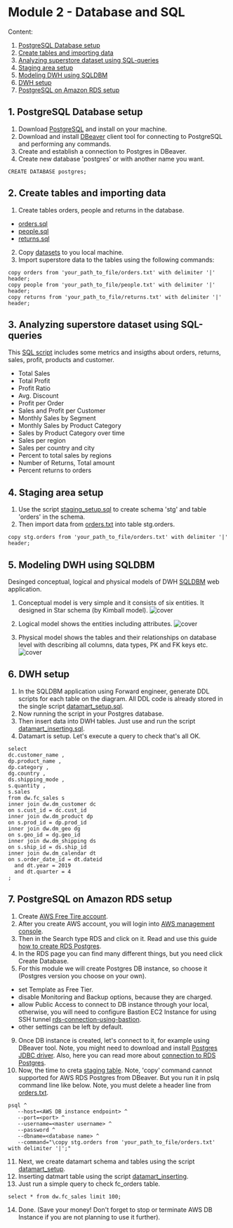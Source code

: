 # Module 2 - Database and SQL
Content:
1. [PostgreSQL Database setup](https://github.com/souluran/datalearn101/tree/master/DE-101/Module2#1-postgresql-database-setup)
2. [Create tables and importing data](https://github.com/souluran/datalearn101/tree/master/DE-101/Module2#2-create-tables-and-importing-data)
3. [Analyzing superstore dataset using SQL-queries](https://github.com/souluran/datalearn101/tree/master/DE-101/Module2#3-analyzing-superstore-dataset-using-sql-queries)
4. [Staging area setup](https://github.com/souluran/datalearn101/tree/master/DE-101/Module2#4-staging-area-setup)
5. [Modeling DWH using SQLDBM](https://github.com/souluran/datalearn101/tree/master/DE-101/Module2#5-modeling-dwh-using-sqldbm)
6. [DWH setup](https://github.com/souluran/datalearn101/tree/master/DE-101/Module2#6-dwh-setup)
7. [PostgreSQL on Amazon RDS setup](https://github.com/souluran/datalearn101/tree/master/DE-101/Module2#7-postgresql-on-amazon-rds-setup)


## 1. PostgreSQL Database setup
1. Download [PostgreSQL](https://www.postgresql.org/download/) and install on your machine.
2. Download and install [DBeaver](https://dbeaver.io/download/) client tool for connecting to PostgreSQL and performing any commands.
3. Create and establish a connection to Postgres in DBeaver.
4. Create new database 'postgres' or with another name you want.
```
CREATE DATABASE postgres;
```

## 2. Create tables and importing data
1. Create tables orders, people and returns in the database.
- [orders.sql](https://github.com/souluran/datalearn101/blob/master/DE-101/Module2/orders.sql)
- [people.sql](https://github.com/souluran/datalearn101/blob/master/DE-101/Module2/people.sql)
- [returns.sql](https://github.com/souluran/datalearn101/blob/master/DE-101/Module2/returns.sql)
2. Copy [datasets](https://github.com/souluran/datalearn101/tree/master/DE-101/Module2/data) to you local machine.
3. Import superstore data to the tables using the following commands:
```
copy orders from 'your_path_to_file/orders.txt' with delimiter '|' header;
copy people from 'your_path_to_file/people.txt' with delimiter '|' header;
copy returns from 'your_path_to_file/returns.txt' with delimiter '|' header;
```

## 3. Analyzing superstore dataset using SQL-queries
This [SQL script](https://github.com/souluran/datalearn101/blob/master/DE-101/Module2/superstore_queries.sql) includes some metrics and insigths about orders, returns, sales, profit, products and customer.
- Total Sales
- Total Profit
- Profit Ratio
- Avg. Discount
- Profit per Order
- Sales and Profit per Customer
- Monthly Sales by Segment
- Monthly Sales by Product Category
- Sales by Product Category over time
- Sales per region
- Sales per country and city
- Percent to total sales by regions
- Number of Returns, Total amount
- Percent returns to orders

## 4. Staging area setup
1. Use the script [staging_setup.sql](https://github.com/souluran/datalearn101/blob/master/DE-101/Module2/staging_setup.sql) to create schema 'stg' and table 'orders' in the schema.
2. Then import data from [orders.txt](https://github.com/souluran/datalearn101/blob/master/DE-101/Module2/data/orders.txt) into table stg.orders.
```
copy stg.orders from 'your_path_to_file/orders.txt' with delimiter '|' header;
```

## 5. Modeling DWH using SQLDBM
Desinged conceptual, logical and physical models of DWH [SQLDBM](https://sqldbm.com/Home/) web application.

1. Conceptual model is very simple and it consists of six entities. It designed in Star schema (by Kimball model).
![cover](https://github.com/souluran/datalearn101/blob/master/DE-101/Module2/image/Conceptual%20model.JPG)

2. Logical model shows the entities including attributes.
![cover](https://github.com/souluran/datalearn101/blob/master/DE-101/Module2/image/Logical%20model.JPG)

3. Physical model shows the tables and their relationships on database level with describing all columns, data types, PK and FK keys etc. 
![cover](https://github.com/souluran/datalearn101/blob/master/DE-101/Module2/image/Physical%20model.JPG)

## 6. DWH setup
1. In the SQLDBM application using Forward engineer, generate DDL scripts for each table on the diagram. All DDL code is already stored in the single script [datamart_setup.sql](https://github.com/souluran/datalearn101/blob/master/DE-101/Module2/datamart_setup.sql). 
2. Now running the script in your Postgres database.
3. Then insert data into DWH tables. Just use and run the script [datamart_inserting.sql](https://github.com/souluran/datalearn101/blob/master/DE-101/Module2/datamart_inserting.sql).
4. Datamart is setup. Let's execute a query to check that's all OK.
```
select 
dc.customer_name ,
dp.product_name ,
dp.category ,
dg.country ,
ds.shipping_mode ,
s.quantity ,
s.sales 
from dw.fc_sales s
inner join dw.dm_customer dc 
on s.cust_id = dc.cust_id 
inner join dw.dm_product dp 
on s.prod_id = dp.prod_id 
inner join dw.dm_geo dg 
on s.geo_id = dg.geo_id 
inner join dw.dm_shipping ds 
on s.ship_id = ds.ship_id 
inner join dw.dm_calendar dt 
on s.order_date_id = dt.dateid
  and dt.year = 2019
  and dt.quarter = 4
;
```

## 7. PostgreSQL on Amazon RDS setup
1. Create [AWS Free Tire account](https://aws.amazon.com/free/?nc1=h_ls).
2. After you create AWS account, you will login into [AWS management console](https://console.aws.amazon.com/console/home).
3. Then in the Search type RDS and click on it.
  Read and use this guide [how to create RDS Postgres](https://docs.aws.amazon.com/AmazonRDS/latest/UserGuide/CHAP_GettingStarted.CreatingConnecting.PostgreSQL.html).
4. In the RDS page you can find many different things, but you need click Create Database.
5. For this module we will create Postgres DB instance, so choose it (Postgres version you choose on your own).
  - set Template as Free Tier. 
  - disable Monitoring and Backup options, because they are charged.
  - allow Public Access to connect to DB instance through your local, otherwise, you will need to configure Bastion EC2 Instance for using SSH tunnel [rds-connection-using-bastion](https://aws.amazon.com/premiumsupport/knowledge-center/rds-connect-using-bastion-host-linux/).
  - other settings can be left by default.
9. Once DB instance is created, let's connect to it, for example using DBeaver tool. 
  Note, you might need to download and install [Postgres JDBC driver](https://jdbc.postgresql.org/download/).
  Also, here you can read more about [connection to RDS Postgres](https://docs.aws.amazon.com/AmazonRDS/latest/UserGuide/USER_ConnectToPostgreSQLInstance.html).
10. Now, the time to creta [staging table](https://github.com/souluran/datalearn101/blob/master/DE-101/Module2/staging_setup.sql). Note, 'copy' command cannot supported for AWS RDS Postgres from DBeaver.
  But you run it in pslq command line like below. Note, you must delete a header line from [orders.txt](https://github.com/souluran/datalearn101/blob/master/DE-101/Module2/data/orders.txt).
```
psql ^
   --host=<AWS DB instance endpoint> ^
   --port=<port> ^
   --username=<master username> ^
   --password ^
   --dbname=<database name> ^
   --command="\copy stg.orders from 'your_path_to_file/orders.txt' with delimiter '|';"
```
11. Next, we create datamart schema and tables using the script [datamart_setup](https://github.com/souluran/datalearn101/blob/master/DE-101/Module2/datamart_setup.sql).
12. Inserting datmart table using the script [datamart_inserting](https://github.com/souluran/datalearn101/blob/master/DE-101/Module2/datamart_inserting.sql).
13. Just run a simple query to check fc_orders table.
```
select * from dw.fc_sales limit 100;
```
14. Done. (Save your money! Don't forget to stop or terminate AWS DB Instance if you are not planning to use it further).
